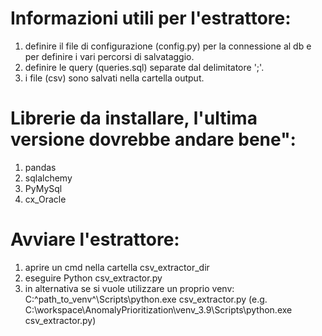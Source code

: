 # Informazioni utili per l'estrattore:
1. definire il file di configurazione (config.py) per la connessione al db e per definire i vari percorsi di salvataggio.
2. definire le query (queries.sql) separate dal delimitatore ';'.
3. i file (csv) sono salvati nella cartella output.

# Librerie da installare, l'ultima versione dovrebbe andare bene":
1. pandas
2. sqlalchemy
3. PyMySql
4. cx_Oracle

# Avviare l'estrattore:
1. aprire un cmd nella cartella csv_extractor_dir
2. eseguire Python csv_extractor.py
3. in alternativa se si vuole utilizzare un proprio venv: C:\^path_to_venv^\Scripts\python.exe csv_extractor.py
   (e.g. C:\workspace\AnomalyPrioritization\venv_3.9\Scripts\python.exe csv_extractor.py)
